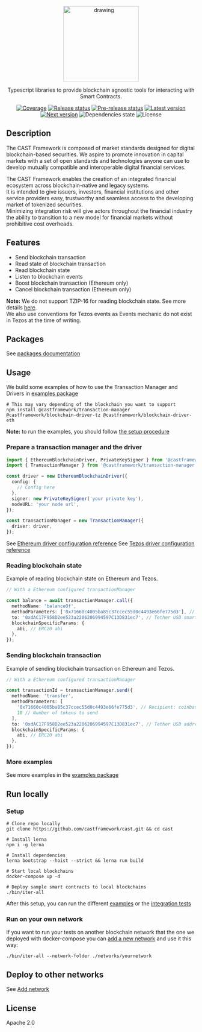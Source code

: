 <p align="center">
  <img src="https://www.cast-framework.com/wp-content/themes/forge-framework/img/logo-cast-w.svg" alt="drawing" width="200"/>
</p>


<p align="center">Typescript libraries to provide blockchain agnostic tools for interacting with Smart Contracts.</p>
<p align="center">
  <a href="https://codecov.io/gh/castframework/cast" target="_blank"><img alt="Coverage" src="https://codecov.io/gh/castframework/cast/branch/main/graph/badge.svg?token=3NKA7YJ31D" /></a>
  <a href="https://github.com/castframework/cast/actions/workflows/release.yml" target="_blank"><img alt="Release status" src="https://github.com/castframework/cast/actions/workflows/release.yml/badge.svg" /></a>
  <a href="https://github.com/castframework/cast/actions/workflows/main.yml" target="_blank"><img alt="Pre-release status" src="https://github.com/castframework/cast/actions/workflows/main.yml/badge.svg" /></a>
  <a href="https://www.npmjs.com/package/@castframework/transaction-manager" target="_blank"><img alt="Latest version"src="https://img.shields.io/npm/v/@castframework/transaction-manager/latest" /></a>
  <a href="https://www.npmjs.com/package/@castframework/transaction-manager" target="_blank"><img alt="Next version" src="https://img.shields.io/npm/v/@castframework/transaction-manager/next"></a>
  <img alt="Dependencies state" src="https://img.shields.io/librariesio/github/castframework/cast">
  <img alt="License" src="https://img.shields.io/github/license/castframework/cast">
</p>

## Description

The CAST Framework is composed of market standards designed for digital blockchain-based securities. We aspire to promote innovation in capital markets with a set of open standards and technologies anyone can use to develop mutually compatible and interoperable digital financial services.


The CAST Framework enables the creation of an integrated financial ecosystem across blockchain-native and legacy systems.  
It is intended to give issuers, investors, financial institutions and other service providers easy, trustworthy and seamless access to the developing market of tokenized securities.  
Minimizing integration risk will give actors throughout the financial industry the ability to transition to a new model for financial markets without prohibitive cost overheads.

## Features

- Send blockchain transaction
- Read state of blockchain transaction
- Read blockchain state
- Listen to blockchain events
- Boost blockchain transaction (Ethereum only)
- Cancel blockchain transaction (Ethereum only)

**Note:** We do not support TZIP-16 for reading blockchain state. See more details [here](./packages/cast/blockchain-driver-tz/README.md#view-mappers).  
We also use conventions for Tezos events as Events mechanic do not exist in Tezos at the time of writing.

## Packages

See [packages documentation](./packages/cast)

## Usage

We build some examples of how to use the Transaction Manager and Drivers in [examples package](./packages/cast/examples)

```shell
# This may vary depending of the blockchain you want to support
npm install @castframework/transaction-manager @castframework/blockchain-driver-tz @castframework/blockchain-driver-eth
```

**Note:** to run the examples, you should follow [the setup procedure](./README.md#run-locally)


### Prepare a transaction manager and the driver

```typescript
import { EthereumBlockchainDriver, PrivateKeySigner } from '@castframework/blockchain-driver-eth';
import { TransactionManager } from '@castframework/transaction-manager';

const driver = new EthereumBlockchainDriver({
  config: {
    // Config here
  },
  signer: new PrivateKeySigner('your private key'),
  nodeURL: 'your node url',
});

const transactionManager = new TransactionManager({
  driver: driver,
});
```

See [Ethereum driver configuration reference](./packages/cast/blockchain-driver-eth#configuration)
See [Tezos driver configuration reference](./packages/cast/blockchain-driver-tz#configuration)


### Reading blockchain state

Example of reading blockchain state on Ethereum and Tezos.

```typescript
// With a Ethereum configured transactionManager

const balance = await transactionManager.call({
  methodName: 'balanceOf',
  methodParameters: ['0x71660c4005ba85c37ccec55d0c4493e66fe775d3'], // Coinbase address
  to: '0xdAC17F958D2ee523a2206206994597C13D831ec7', // Tether USD smart contract address
  blockchainSpecificParams: {
    abi, // ERC20 abi
  },
});
```

### Sending blockchain transaction

Example of sending blockchain transaction on Ethereum and Tezos.

```typescript
// With a Ethereum configured transactionManager

const transactionId = transactionManager.send({
  methodName: 'transfer',
  methodParameters: [
    '0x71660c4005ba85c37ccec55d0c4493e66fe775d3', // Recipient: coinbase address
    10 // Number of tokens to send
  ],
  to: '0xdAC17F958D2ee523a2206206994597C13D831ec7', // Tether USD address on mainnet
  blockchainSpecificParams: {
    abi, // ERC20 abi
  },
});
```

### More examples

See more examples in the [examples package](./packages/cast/examples)

## Run locally

### Setup

```shell
# Clone repo locally
git clone https://github.com/castframework/cast.git && cd cast 

# Install lerna
npm i -g lerna

# Install dependencies
lerna bootstrap --hoist --strict && lerna run build

# Start local blockchains
docker-compose up -d

# Deploy sample smart contracts to local blockchains
./bin/iter-all
```

After this setup, you can run the different [examples](./packages/cast/examples) or the [integration tests](./packages/cast/testing)

### Run on your own network

If you want to run your tests on another blockchain network that the one we deployed with docker-compose you can [add a new network](docs/add-network.md) and use it this way:
```shell
./bin/iter-all --network-folder ./networks/yournetwork
```


## Deploy to other networks

See [Add network](docs/add-network.md)

## License

Apache 2.0
